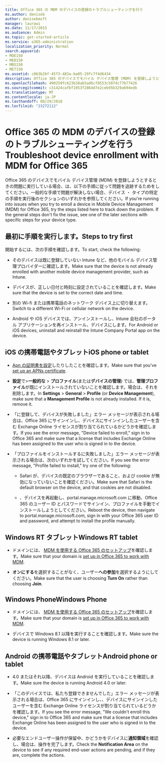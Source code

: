 ```yaml
---
title: Office 365 の MDM のデバイスの登録のトラブルシューティングを行う
ms.author: deniseb
author: denisebmsft
manager: laurawi
ms.date: 11/17/2015
ms.audience: Admin
ms.topic: get-started-article
ms.service: o365-administration
localization_priority: Normal
search.appverid:
- MOE150
- MED150
- MBS150
- MET150
ms.assetid: c863b2bf-45f3-483a-ba05-29fc7f4d6434
description: Office 365 のデバイスでモバイル デバイス管理 (MDM) を登録しようとするときの問題に実行している場合、は、以下の手順に従って問題を追跡するためをしてください。一般的な手順で問題が解決しない場合、デバイス ・ タイプの特定の手順を実行後のセクションのいずれかを参照してください。
ms.openlocfilehash: 490259fc623b38ab5ad6cf8553c5074c77b77426
ms.sourcegitcommit: c31424cafbf1953f2864d7e2ceb95b329a694edb
ms.translationtype: MT
ms.contentlocale: ja-JP
ms.lasthandoff: 08/29/2018
ms.locfileid: "23272112"
---
```

# <a name="troubleshoot-device-enrollment-with-mdm-for-office-365"></a><span data-ttu-id="a28fb-104">Office 365 の MDM のデバイスの登録のトラブルシューティングを行う</span><span class="sxs-lookup"><span data-stu-id="a28fb-104">Troubleshoot device enrollment with MDM for Office 365</span></span>

<span data-ttu-id="a28fb-p102">Office 365 のデバイスでモバイル デバイス管理 (MDM) を登録しようとするときの問題に実行している場合、は、以下の手順に従って問題を追跡するためをしてください。一般的な手順で問題が解決しない場合、デバイス ・ タイプの特定の手順を実行後のセクションのいずれかを参照してください。</span><span class="sxs-lookup"><span data-stu-id="a28fb-p102">If you're running into issues when you try to enroll a device in Mobile Device Management (MDM) for Office 365, try the steps listed here to track down the problem. If the general steps don't fix the issue, see one of the later sections with specific steps for your device type.</span></span>
  
## <a name="steps-to-try-first"></a><span data-ttu-id="a28fb-107">最初に手順を実行します。</span><span class="sxs-lookup"><span data-stu-id="a28fb-107">Steps to try first</span></span>

<span data-ttu-id="a28fb-108">開始するには、次の手順を確認します。</span><span class="sxs-lookup"><span data-stu-id="a28fb-108">To start, check the following:</span></span>
  
- <span data-ttu-id="a28fb-109">そのデバイスは既に登録していない Intune など、他のモバイル デバイス管理プロバイダーに確認します。</span><span class="sxs-lookup"><span data-stu-id="a28fb-109">Make sure that the device is not already enrolled with another mobile device management provider, such as Intune.</span></span>
    
- <span data-ttu-id="a28fb-110">デバイスが、正しい日付と時刻に設定されていることを確認します。</span><span class="sxs-lookup"><span data-stu-id="a28fb-110">Make sure that the device is set to the correct date and time.</span></span>
    
- <span data-ttu-id="a28fb-111">別の Wi-fi または携帯電話のネットワーク デバイス上に切り替えます。</span><span class="sxs-lookup"><span data-stu-id="a28fb-111">Switch to a different Wi-Fi or cellular network on the device.</span></span>
    
- <span data-ttu-id="a28fb-112">Android や iOS デバイスでは、アンインストールし、Intune 会社のポータル アプリケーションを再インストール、デバイスにします。</span><span class="sxs-lookup"><span data-stu-id="a28fb-112">For Android or iOS devices, uninstall and reinstall the Intune Company Portal app on the device.</span></span>
    
## <a name="ios-phone-or-tablet"></a><span data-ttu-id="a28fb-113">iOS の携帯電話やタブレット</span><span class="sxs-lookup"><span data-stu-id="a28fb-113">iOS phone or tablet</span></span>

- <span data-ttu-id="a28fb-114">[Apn の証明書を設定](https://support.office.com/article/522b43f4-a2ff-46f6-962a-dd4f47e546a7)したりしたことを確認します。</span><span class="sxs-lookup"><span data-stu-id="a28fb-114">Make sure that you've [set up an APNs certificate](https://support.office.com/article/522b43f4-a2ff-46f6-962a-dd4f47e546a7).</span></span>
    
- <span data-ttu-id="a28fb-p103">**設定**で\>**一般的な** \> **プロファイル**(または**デバイスの管理**) では、**管理プロファイル**が既にインストールされていないことを確認します。場合は、それを削除します。</span><span class="sxs-lookup"><span data-stu-id="a28fb-p103">In **Settings** \> **General** \> **Profile** (or **Device Management**), make sure that a **Management Profile** is not already installed. If it is, remove it.</span></span> 
    
- <span data-ttu-id="a28fb-117">「に登録して、デバイスが失敗しました」エラー メッセージが表示される場合は、Office 365 にサインインし、デバイスにサインインしたユーザーを含む Exchange Online ライセンスが割り当てられているかどうかを確認します。</span><span class="sxs-lookup"><span data-stu-id="a28fb-117">If you see the error message, "Device failed to enroll," sign in to Office 365 and make sure that a license that includes Exchange Online has been assigned to the user who is signed in to the device.</span></span>
    
- <span data-ttu-id="a28fb-118">「プロファイルをインストールするに失敗しました」エラー メッセージが表示される場合は、次のいずれかを試してください。</span><span class="sxs-lookup"><span data-stu-id="a28fb-118">If you see the error message, "Profile failed to install," try one of the following:</span></span>
    
  - <span data-ttu-id="a28fb-119">Safari が、デバイスの既定のブラウザーであること、および cookie が無効になっていないことを確認ください。</span><span class="sxs-lookup"><span data-stu-id="a28fb-119">Make sure that Safari is the default browser on the device, and that cookies are not disabled.</span></span>
    
  - <span data-ttu-id="a28fb-120">、デバイスを再起動し、portal.manage.microsoft.com に移動、Office 365 のユーザー ID とパスワードでサインイン、プロファイルを手動でインストールしようとしてください。</span><span class="sxs-lookup"><span data-stu-id="a28fb-120">Reboot the device, then navigate to portal.manage.microsoft.com, sign in with your Office 365 user ID and password, and attempt to install the profile manually.</span></span>
    
## <a name="windows-rt-tablet"></a><span data-ttu-id="a28fb-121">Windows RT タブレット</span><span class="sxs-lookup"><span data-stu-id="a28fb-121">Windows RT tablet</span></span>

- <span data-ttu-id="a28fb-122">ドメインには、 [MDM を使用する Office 365 のセットアップ](set-up-mobile-device-management.md)を確認します。</span><span class="sxs-lookup"><span data-stu-id="a28fb-122">Make sure that your domain is [set up in Office 365 to work with MDM](set-up-mobile-device-management.md).</span></span>
    
- <span data-ttu-id="a28fb-123">**オンにする**を選択することがなく、ユーザー**への参加**を選択するようにしてください。</span><span class="sxs-lookup"><span data-stu-id="a28fb-123">Make sure that the user is choosing **Turn On** rather than choosing **Join**.</span></span>
    
## <a name="windows-phone"></a><span data-ttu-id="a28fb-124">Windows Phone</span><span class="sxs-lookup"><span data-stu-id="a28fb-124">Windows Phone</span></span>

- <span data-ttu-id="a28fb-125">ドメインには、 [MDM を使用する Office 365 のセットアップ](set-up-mobile-device-management.md)を確認します。</span><span class="sxs-lookup"><span data-stu-id="a28fb-125">Make sure that your domain is [set up in Office 365 to work with MDM](set-up-mobile-device-management.md).</span></span>
    
- <span data-ttu-id="a28fb-126">デバイスで Windows 8.1 以降を実行することを確認します。</span><span class="sxs-lookup"><span data-stu-id="a28fb-126">Make sure the device is running Windows 8.1 or later.</span></span>
    
## <a name="android-phone-or-tablet"></a><span data-ttu-id="a28fb-127">Android の携帯電話やタブレット</span><span class="sxs-lookup"><span data-stu-id="a28fb-127">Android phone or tablet</span></span>

- <span data-ttu-id="a28fb-128">4.0 またはそれ以降、デバイスは Android を実行していることを確認します。</span><span class="sxs-lookup"><span data-stu-id="a28fb-128">Make sure the device is running Android 4.0 or later.</span></span>
    
- <span data-ttu-id="a28fb-129">「このデバイスでは、私たち登録できませんでした」エラー メッセージが表示される場合は、Office 365 にサインインし、、デバイスにサインインしたユーザーを含む Exchange Online ライセンスが割り当てられているどうかを確認します。</span><span class="sxs-lookup"><span data-stu-id="a28fb-129">If you see the error message, "We couldn't enroll this device," sign in to Office 365 and make sure that a license that includes Exchange Online has been assigned to the user who is signed in to the device.</span></span>
    
- <span data-ttu-id="a28fb-130">必要なエンドユーザー操作が保留中、かどうかをデバイスに**通知領域**を確認し、場合は、操作を完了します。</span><span class="sxs-lookup"><span data-stu-id="a28fb-130">Check the **Notification Area** on the device to see if any required end-user actions are pending, and if they are, complete the actions.</span></span> 
    

